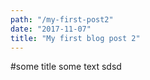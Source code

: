 ```yaml
---
path: "/my-first-post2"
date: "2017-11-07"
title: "My first blog post 2"
---
```


#some title
some text
sdsd